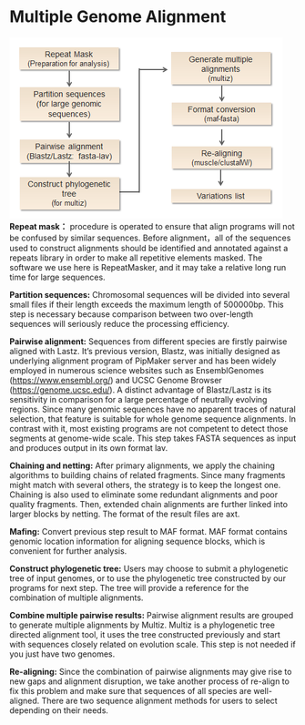 # Multiple Genome Alignment


![alt text](./pic/MGA_process.png "MGA_process")  
**Repeat mask：** procedure is operated to ensure that align programs will not be confused by similar sequences. Before alignment，all of the sequences used to construct alignments should be identified and annotated against a repeats library in order to make all repetitive elements masked. The software we use here is RepeatMasker, and it may take a relative long run time for large sequences.

**Partition sequences:** Chromosomal sequences will be divided into several small files if their length exceeds the maximum length of 500000bp. This step is necessary because comparison between two over-length sequences will seriously reduce the processing efficiency. 

**Pairwise alignment:** Sequences from different species are firstly pairwise aligned with Lastz. It’s previous version, Blastz, was initially designed as underlying alignment program of PipMaker server and has been widely employed in numerous science websites such as EnsemblGenomes (https://www.ensembl.org/) and UCSC Genome Browser (https://genome.ucsc.edu/). A distinct advantage of Blastz/Lastz is its sensitivity in comparison for a large percentage of neutrally evolving regions. Since many genomic sequences have no apparent traces of natural selection, that feature is suitable for whole genome sequence alignments. In contrast with it, most existing programs are not competent to detect those segments at genome-wide scale. This step takes FASTA sequences as input and produces output in its own format lav.  

**Chaining and netting:** After primary alignments, we apply the chaining algorithms to building chains of related fragments. Since many fragments might match with several others, the strategy is to keep the longest one. Chaining is also used to eliminate some redundant alignments and poor quality fragments. Then, extended chain alignments are further linked into larger blocks by netting. The format of the result files are axt. 

**Mafing:** Convert previous step result to MAF format. MAF format contains genomic location information for aligning sequence blocks, which is convenient for further analysis.

**Construct phylogenetic tree:** Users may choose to submit a phylogenetic tree of input genomes, or to use the phylogenetic tree constructed by our programs for next step. The tree will provide a reference for the combination of multiple alignments.

**Combine multiple pairwise results:** Pairwise alignment results are grouped to generate multiple alignments by Multiz. Multiz is a phylogenetic tree directed alignment tool, it uses the tree constructed previously and start with sequences closely related on evolution scale. This step is not needed if you just have two genomes.

**Re-aligning:** Since the combination of pairwise alignments may give rise to new gaps and alignment disruption, we take another process of re-align to fix this problem and make sure that sequences of all species are well-aligned. There are two sequence alignment methods for users to select depending on their needs.